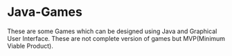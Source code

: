 # Java-Games
These are some Games which can be designed using Java and Graphical User Interface. These are not complete version of games but MVP(Minimum Viable Product).
